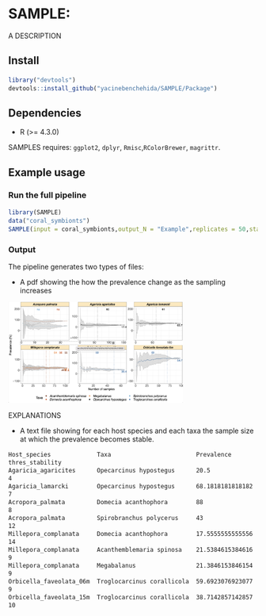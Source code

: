 # SAMPLE: 

A DESCRIPTION

## Install

``` r
library("devtools")
devtools::install_github("yacinebenchehida/SAMPLE/Package")
```

## Dependencies

-   R (\>= 4.3.0)

SAMPLES requires: `ggplot2`, `dplyr`, `Rmisc`,`RColorBrewer`, `magrittr`.

## Example usage
### Run the full pipeline
``` r
library(SAMPLE)
data("coral_symbionts")
SAMPLE(input = coral_symbionts,output_N = "Example",replicates = 50,stability_thresh = 2,sucess_points = 10,diff = 1)
```

### Output
The pipeline generates two types of files:
- A pdf showing the how the prevalence change as the sampling increases

<img src="Figures/Example.png" width="70%" height="70%"/>

EXPLANATIONS

- A text file showing for each host species and each taxa the sample size at which the prevalence becomes stable.

```
Host_species             Taxa                        Prevalence        thres_stability
Agaricia_agaricites      Opecarcinus hypostegus      20.5              4
Agaricia_lamarcki        Opecarcinus hypostegus      68.1818181818182  7
Acropora_palmata         Domecia acanthophora        88                8
Acropora_palmata         Spirobranchus polycerus     43                12
Millepora_complanata     Domecia acanthophora        17.5555555555556  14
Millepora_complanata     Acanthemblemaria spinosa    21.5384615384616  9
Millepora_complanata     Megabalanus                 21.3846153846154  9
Orbicella_faveolata_06m  Troglocarcinus corallicola  59.6923076923077  9
Orbicella_faveolata_15m  Troglocarcinus corallicola  38.7142857142857  10
```
